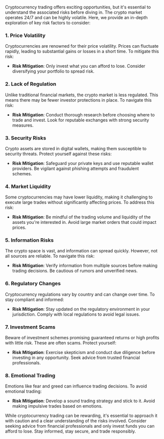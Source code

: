Cryptocurrency trading offers exciting opportunities, but it's essential to understand the associated risks before diving in. The crypto market operates 24/7 and can be highly volatile. Here, we provide an in-depth exploration of key risk factors to consider:

### 1. Price Volatility

Cryptocurrencies are renowned for their price volatility. Prices can fluctuate rapidly, leading to substantial gains or losses in a short time. To mitigate this risk:

- **Risk Mitigation**: Only invest what you can afford to lose. Consider diversifying your portfolio to spread risk.

### 2. Lack of Regulation

Unlike traditional financial markets, the crypto market is less regulated. This means there may be fewer investor protections in place. To navigate this risk:

- **Risk Mitigation**: Conduct thorough research before choosing where to trade and invest. Look for reputable exchanges with strong security measures.

### 3. Security Risks

Crypto assets are stored in digital wallets, making them susceptible to security threats. Protect yourself against these risks:

- **Risk Mitigation**: Safeguard your private keys and use reputable wallet providers. Be vigilant against phishing attempts and fraudulent schemes.

### 4. Market Liquidity

Some cryptocurrencies may have lower liquidity, making it challenging to execute large trades without significantly affecting prices. To address this risk:

- **Risk Mitigation**: Be mindful of the trading volume and liquidity of the assets you're interested in. Avoid large market orders that could impact prices.

### 5. Information Risks

The crypto space is vast, and information can spread quickly. However, not all sources are reliable. To navigate this risk:

- **Risk Mitigation**: Verify information from multiple sources before making trading decisions. Be cautious of rumors and unverified news.

### 6. Regulatory Changes

Cryptocurrency regulations vary by country and can change over time. To stay compliant and informed:

- **Risk Mitigation**: Stay updated on the regulatory environment in your jurisdiction. Comply with local regulations to avoid legal issues.

### 7. Investment Scams

Beware of investment schemes promising guaranteed returns or high profits with little risk. These are often scams. Protect yourself:

- **Risk Mitigation**: Exercise skepticism and conduct due diligence before investing in any opportunity. Seek advice from trusted financial professionals.

### 8. Emotional Trading

Emotions like fear and greed can influence trading decisions. To avoid emotional trading:

- **Risk Mitigation**: Develop a sound trading strategy and stick to it. Avoid making impulsive trades based on emotions.

While cryptocurrency trading can be rewarding, it's essential to approach it with caution and a clear understanding of the risks involved. Consider seeking advice from financial professionals and only invest funds you can afford to lose. Stay informed, stay secure, and trade responsibly.
